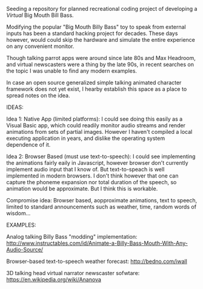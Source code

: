 Seeding a repository for planned recreational coding project of developing a *Virtual* Big Mouth Bill Bass.

Modifying the popular "Big Mouth Billy Bass" toy to speak from external inputs has been a standard hacking project for decades.
These days however, would could skip the hardware and simulate the entire experience on any convenient monitor.

Though talking parrot apps were around since late 80s and Max Headroom, and virtual newscasters were a thing by the late 90s, in recent searches on the topic I was unable to find any modern examples.

In case an open source generalized simple talking animated character framework does not yet exist, I hearby establish this space as a place to spread notes on the idea.

IDEAS:

Idea 1: Native App (limited platforms): I could see doing this easily as a Visual Basic app, which could readily monitor audio streams and render animations from sets of partial images.  However I haven't compiled a local executing application in years, and dislike the operating system dependence of it.

Idea 2: Browser Based (must use text-to-speech): I could see implementing the animations fairly eaily in Javascript, however browser don't currently implement audio input that I know of.  But text-to-speach is well implemented in modern browsers.  I don't think however that one can capture the phoneme expansion nor total duration of the speech, so animation would be approximate.  But I think this is workable.

Compromise idea: Browser based, aopproximate animations, text to speech, limited to standard announcements such as weather, time, random words of wisdom...

EXAMPLES:

Analog talking Billy Bass "modding" implementation:
http://www.instructables.com/id/Animate-a-Billy-Bass-Mouth-With-Any-Audio-Source/

Browser-based text-to-speech weather forecast:
http://bedno.com/iwall

3D talking head virtual narrator newscaster sofwtare:
https://en.wikipedia.org/wiki/Ananova

